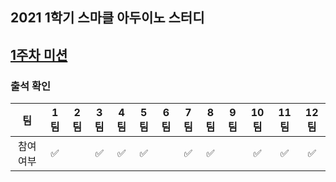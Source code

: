 ## 2021 1학기 스마클 아두이노 스터디

## [1주차 미션](https://github.com/sejongsmarcle/2021_Spring_ArduinoStudy/issues/2)


### 출석 확인

|팀|1팀|2팀|3팀|4팀|5팀|6팀|7팀|8팀|9팀|10팀|11팀|12팀|
|:---:|:---:|:---:|:---:|:---:|:---:|:---:|:---:|:---:|:---:|:---:|:---:|:---:|
참여 여부| ✅||✅|✅|✅||✅|✅||✅|✅|✅|✅|✅|✅|✅|✅|



